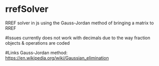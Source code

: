 # rrefSolver
RREF solver in js using the Gauss-Jordan method of bringing a matrix to RREF

#Issues
currently does not work with decimals due to the way fraction objects & operations are coded

#Links
Gauss-Jordan method: https://en.wikipedia.org/wiki/Gaussian_elimination
